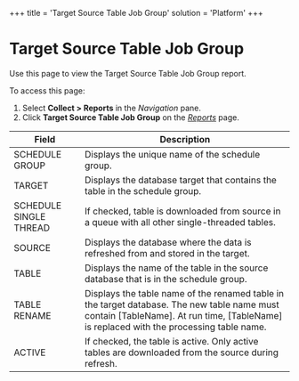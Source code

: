 +++
title = 'Target Source Table Job Group'
solution = 'Platform'
+++

# Target Source Table Job Group

<div class="use">

Use this page to view the Target Source Table Job Group report.

</div>

To access this page:

1.  Select <span style="font-weight: bold;">Collect \> Reports</span> in
    the <span style="font-style: italic;">Navigation</span> pane.
2.  Click <span style="font-weight: bold;">Target Source Table Job
    Group</span> on the *[Reports](Reports)*
page.

| Field                  | Description                                                                                                                                                                                |
| ---------------------- | ------------------------------------------------------------------------------------------------------------------------------------------------------------------------------------------ |
| SCHEDULE GROUP         | Displays the unique name of the schedule group.                                                                                                                                            |
| TARGET                 | Displays the database target that contains the table in the schedule group.                                                                                                                |
| SCHEDULE SINGLE THREAD | If checked, table is downloaded from source in a queue with all other single-threaded tables.                                                                                              |
| SOURCE                 | Displays the database where the data is refreshed from and stored in the target.                                                                                                           |
| TABLE                  | Displays the name of the table in the source database that is in the schedule group.                                                                                                       |
| TABLE RENAME           | Displays the table name of the renamed table in the target database. The new table name must contain \[TableName\]. At run time, \[TableName\] is replaced with the processing table name. |
| ACTIVE                 | If checked, the table is active. Only active tables are downloaded from the source during refresh.                                                                                         |
